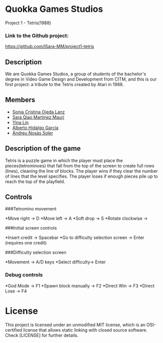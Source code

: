 
# Quokka Games Studios

Project 1 - Tetris(1988)

### Link to the Github project:
https://github.com/lSara-MM/project1-tetris


## Description
We are Quokka Games Studios, a group of students of the bachelor's degree in Video Game Design and Development from CITM, and this is our first project: a tribute to the Tetris created by Atari in 1988.


## Members

   * [Sonia Cristina Ojeda Lanz](https://github.com/SoniaOL) 
   * [Sara Qiao Martínez Mauri](https://github.com/lSara-MM)
   * [Yina Lin](https://github.com/Aniyl)
   * [Alberto Hidalgo García](https://github.com/TheimerTR)
   * [Andreu Nosàs Soler](https://github.com/AndyCubico)


## Description of the game
Tetris is a puzzle game in which the player must place the pieces(tetrominoes) that fall from the top of the screen to create full rows (lines), cleaning the line of blocks.
The player wins if they clear the number of lines that the level specifies.
The player loses if enough pieces pile up to reach the top of the playfield. 


 ## Controls

###Tetromino movement

*Move right -> D
*Move left -> A
*Soft drop -> S
*Rotate clockwise -> 

###Initial screen controls

*Insert credit -> Spacebar 
*Go to difficulty selection screen -> Enter (requires one credit)

###Difficulty selection screen

*Movement -> A/D keys
*Select difficulty-> Enter

### Debug controls
*God Mode -> F1
*Spawn block manually -> F2
*Direct Win -> F3
*Direct Lose -> F4


# License

This project is licensed under an unmodified MIT license, which is an OSI-certified license that allows static linking with closed source software. 
Check [LICENSE] for further details.
